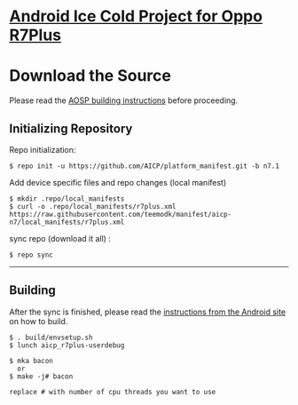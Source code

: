 [Android Ice Cold Project for Oppo R7Plus](http://aicp-rom.com)
==========================================


Download the Source
===================

Please read the [AOSP building instructions](http://source.android.com/source/index.html) before proceeding.

Initializing Repository
-----------------------

Repo initialization:

    $ repo init -u https://github.com/AICP/platform_manifest.git -b n7.1


Add device specific files and repo changes (local manifest)

    $ mkdir .repo/local_manifests
    $ curl -o .repo/local_manifests/r7plus.xml https://raw.githubusercontent.com/teemodk/manifest/aicp-n7/local_manifests/r7plus.xml
     

sync repo (download it all) :

    $ repo sync

***

Building
--------

After the sync is finished, please read the [instructions from the Android site](http://s.android.com/source/building.html) on how to build.

    $ . build/envsetup.sh
    $ lunch aicp_r7plus-userdebug

    $ mka bacon 
      or
    $ make -j# bacon
    
    replace # with number of cpu threads you want to use
